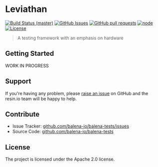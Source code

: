 Leviathan
================
[![Build Status (master)](https://jenkins.dev.resin.io/buildStatus/icon?job=balena-tests-master)](https://jenkins.dev.resin.io/job/balena-tests-master/)
[![GitHub Issues](https://img.shields.io/github/issues/balena-io/leviathan.svg)](https://github.com/balena-io/leviathan/issues)
[![GitHub pull requests](https://img.shields.io/github/issues-pr/balena-io/leviathan.svg)](https://github.com/balena-io/leviathan/pulls)
[![node](https://img.shields.io/badge/node-v9.0.0-green.svg)](https://nodejs.org/download/release/v9.0.0/)
[![License](https://img.shields.io/badge/license-APACHE%202.0-blue.svg)](https://opensource.org/licenses/Apache-2.0)

> A testing framework with an emphasis on hardware 

## Getting Started

WORK IN PROGRESS

## Support

If you're having any problem, please [raise an issue][newissue] on GitHub and
the resin.io team will be happy to help.

## Contribute

- Issue Tracker: [github.com/balena-io/balena-tests/issues][issues]
- Source Code: [github.com/balena-io/balena-tests][source]

## License

The project is licensed under the Apache 2.0 license.

[issues]: https://github.com/balena-io/balena-tests/issues
[newissue]: https://github.com/balena-io/balena-tests/issues/new
[source]: https://github.com/balena-io/balena-tests
